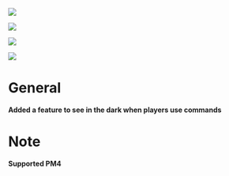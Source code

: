 [![](https://poggit.pmmp.io/shield.state/NightVision)](https://poggit.pmmp.io/p/NightVision)

<a href="https://poggit.pmmp.io/p/NightVision"><img src="https://poggit.pmmp.io/shield.state/NightVision"></a>

[![](https://poggit.pmmp.io/shield.api/NightVision)](https://poggit.pmmp.io/p/NightVision)

<a href="https://poggit.pmmp.io/p/NightVision"><img src="https://poggit.pmmp.io/shield.api/NightVision"></a>

# General
**Added a feature to see in the dark when players use commands**

# Note
**Supported PM4**


